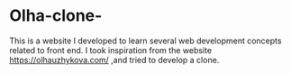 # Olha-clone-
This is a website I developed to learn several web development concepts related to front end.
I took inspiration from the website https://olhauzhykova.com/ ,and tried to develop a clone.
